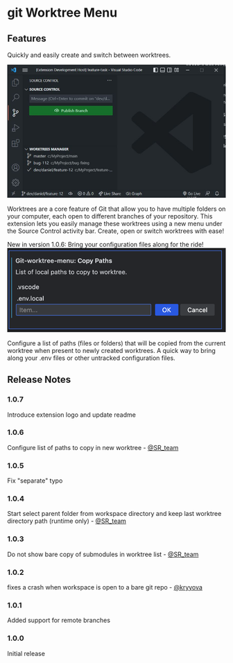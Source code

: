 # git Worktree Menu

## Features

Quickly and easily create and switch between worktrees.

![Screenshot](./menu.JPG)

Worktrees are a core feature of Git that allow you to have multiple folders on your computer, each open to different branches of your repository. This extension lets you easily manage these worktrees using a new menu under the Source Control activity bar. Create, open or switch worktrees with ease!

New in version 1.0.6: Bring your configuration files along for the ride!
![extension settings](images/config.png)

Configure a list of paths (files or folders) that will be copied from the current worktree when present to newly created worktrees. A quick way to bring along your .env files or other untracked configuration files.

## Release Notes

### 1.0.7

Introduce extension logo and update readme

### 1.0.6

Configure list of paths to copy in new worktree - [@SR_team](https://github.com/sr-tream)

### 1.0.5

Fix "separate" typo

### 1.0.4

Start select parent folder from workspace directory and keep last worktree directory path (runtime only) - [@SR_team](https://github.com/sr-tream)

### 1.0.3

Do not show bare copy of submodules in worktree list - [@SR_team](https://github.com/sr-tream)

### 1.0.2

fixes a crash when workspace is open to a bare git repo - [@kryyova](https://github.com/kryyova)

### 1.0.1

Added support for remote branches

### 1.0.0

Initial release
